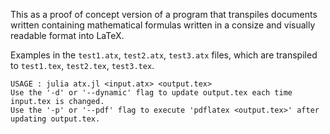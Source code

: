 This as a proof of concept version of a program that transpiles documents written containing mathematical formulas written in a consize and visually readable format into LaTeX.

Examples in the `test1.atx`, `test2.atx`, `test3.atx` files, which are transpiled to `test1.tex`, `test2.tex`, `test3.tex`.

```
USAGE : julia atx.jl <input.atx> <output.tex>
Use the '-d' or '--dynamic' flag to update output.tex each time input.tex is changed.
Use the '-p' or '--pdf' flag to execute 'pdflatex <output.tex>' after updating output.tex.
```
